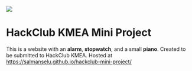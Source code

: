 ![](https://assets.hackclub.com/flag-standalone.svg)
# HackClub KMEA Mini Project
This is a website with an **alarm**, **stopwatch**, and a small **piano**. Created to be submitted to HackClub KMEA. Hosted at https://salmanselu.github.io/hackclub-mini-project/
